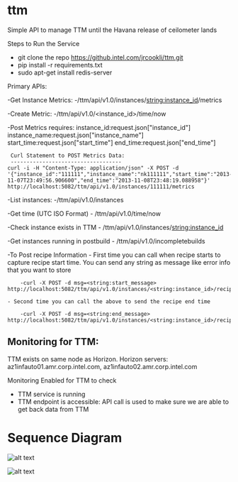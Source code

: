 ttm
===

Simple API to manage TTM until the Havana release of ceilometer lands

Steps to Run the Service
  - git clone the repo https://github.intel.com/jrcookli/ttm.git
  - pip install -r requirements.txt
  - sudo apt-get install redis-server

Primary APIs:

  -Get Instance Metrics:
     -/ttm/api/v1.0/instances/<string:instance_id>/metrics

  -Create Metric:
     -/ttm/api/v1.0/<instance_id>/time/now

  -Post Metrics requires: 
     instance_id:request.json["instance_id"]
     instance_name:request.json["instance_name"]
     start_time:request.json["start_time"]
     end_time:request.json["end_time"]

     Curl Statement to POST Metrics Data: 
     -----------------------------------
    curl -i -H "Content-Type: application/json" -X POST -d '{"instance_id":"111111","instance_name":"nk111111","start_time":"2013-11-07T23:49:56.906600","end_time":"2013-11-08T23:48:19.088958"}' http://localhost:5082/ttm/api/v1.0/instances/111111/metrics

   
  -List instances: 
    -/ttm/api/v1.0/instances

  -Get time (UTC ISO Format)
    - /ttm/api/v1.0/time/now

  -Check instance exists in TTM
    -  /ttm/api/v1.0/instances/<string:instance_id>
  
  -Get instances running in postbuild
    - /ttm/api/v1.0/incompletebuilds

  -To Post recipe Information
    - First time you can call when recipe starts to capture recipe start
      time. You can send any string as message like error info that you
      want to store

        -curl -X POST -d msg=<string:start_message> http://localhost:5082/ttm/api/v1.0/instances/<string:instance_id>/recipe/<string:recipe_name> 

    - Second time you can call the above to send the recipe end time

        -curl -X POST -d msg=<string:end_message> http://localhost:5082/ttm/api/v1.0/instances/<string:instance_id>/recipe
Monitoring for TTM: 
-------------------

TTM exists on same node as Horizon.
Horizon servers: az1infauto01.amr.corp.intel.com,
                 az1infauto02.amr.corp.intel.com

Monitoring Enabled for TTM to check
 - TTM service is running
 - TTM endpoint is accessible: API call is used to make sure we are able to get
   back data from TTM 



Sequence Diagram
================
 
 ![alt text](https://github.intel.com/jrcookli/ttm/raw/master/etc/ttm_seq.jpg "Sequence Diagram for TTM")


 ![alt text](https://github.intel.com/jrcookli/ttm/raw/master/etc/ttm-timeout.jpg "Sequence Diagram for TTM - Bootstrap Timeout ")
